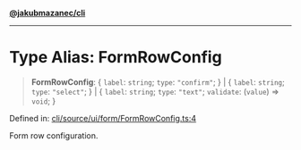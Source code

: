 [**@jakubmazanec/cli**](../README.md)

---

# Type Alias: FormRowConfig

> **FormRowConfig**: \{ `label`: `string`; `type`: `"confirm"`; \} \| \{ `label`: `string`; `type`:
> `"select"`; \} \| \{ `label`: `string`; `type`: `"text"`; `validate`: (`value`) => `void`; \}

Defined in:
[cli/source/ui/form/FormRowConfig.ts:4](https://github.com/jakubmazanec/tools/blob/0373298af23ca7b778987184cd6fcccd21ae54be/packages/cli/source/ui/form/FormRowConfig.ts#L4)

Form row configuration.
